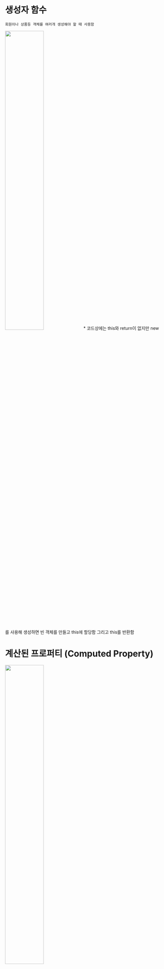# 생성자 함수
    회원이나 상품등 객체를 여러개 생성해야 할 때 사용함
<img src="https://user-images.githubusercontent.com/83282953/179981165-a0eda74a-5b66-4fa2-b281-26e7d19acb92.png" width="50%" height="50%">
* 코드상에는 this와 return이 없지만 new 를 사용해 생성하면 빈 객체를 만들고 this에 할당함 그리고 this를 반환함

# 계산된 프로퍼티 (Computed Property)
<img src="https://user-images.githubusercontent.com/83282953/179982207-a102f062-ce26-4ce1-9278-74e049732d40.png" width="50%" height="50%">

# 객체 메소드 (Object Method)

* Object.assign() : 객체 복제
```
    const user = {
        name : 'Mike',
        age : 30
    }
    const cloneUser = user; X
    user에는 객체자체가 들어가 있는게 아니라 객체가 저장되어있는 메모리 주소인 객체에 대한 참조값이 저장됨 
```
    
<img src="https://user-images.githubusercontent.com/83282953/179983496-419f7b90-bc38-4d9d-a73a-496e1c7735f5.png" width="50%" height="50%">

*cloneUser.name= 'Tom'; 으로 바꾸었지만 user의 이름도 바뀜 하나의 객체를 두 변수가 접근하고 있기 때문*

```
    const cloneUser = Object.assign({},user);
    {}는 초기화, 두번째 매개변수로 들어온 객체들이 초기값에 병합
    { } + { name : 'Mike', age : 30 } =
    
    const cloneUser = Object.assign({ gender: 'male'}, user);
        {
            gender : 'male',
            name : 'Mike',
            age : 30
        }
```

* Object.keys() : 키 배열 변환
```
    const user = {
        name : 'Mike',
        age : 30
    }
    
    Object.keys(user); // [ "name", "age" ];
```

* Object.values() : 값 배열 변환
```
    const user = {
        name : 'Mike',
        age : 30
    }
    
    Object.values(user); // [ "Mike", 30 ];
```

* Object.entries() : 키/값 배열 변환
```
    const user = {
        name : 'Mike',
        age : 30
    }
    
    Object.entries(user);
    // [
            ["name","Mike"],
            ["age",30],
        ]
```

